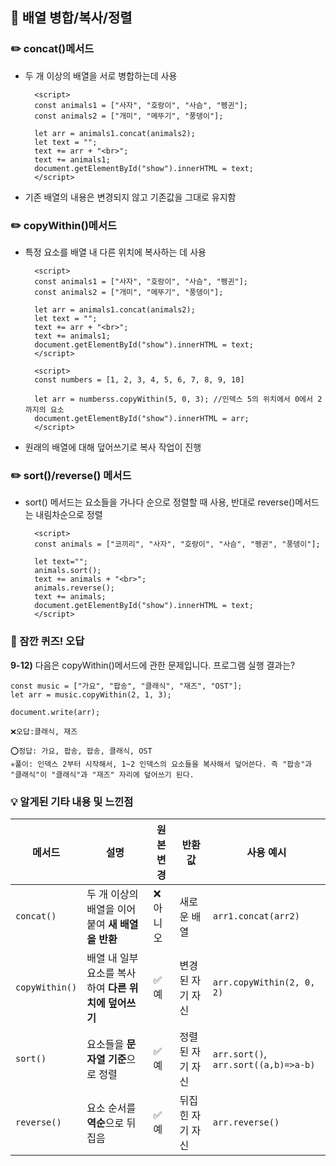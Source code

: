 ## 📖 배열 병합/복사/정렬

### ✏️ concat()메서드

- 두 개 이상의 배열을 서로 병합하는데 사용

        <script>
        const animals1 = ["사자", "호랑이", "사슴", "펭귄"];
        const animals2 = ["개미", "메뚜기", "풍뎅이"];

        let arr = animals1.concat(animals2);
        let text = "";
        text += arr + "<br>";
        text += animals1;
        document.getElementById("show").innerHTML = text;
        </script>

- 기존 배열의 내용은 변경되지 않고 기존값을 그대로 유지함

### ✏️ copyWithin()메서드

- 특정 요소를 배열 내 다른 위치에 복사하는 데 사용

        <script>
        const animals1 = ["사자", "호랑이", "사슴", "펭귄"];
        const animals2 = ["개미", "메뚜기", "풍뎅이"];

        let arr = animals1.concat(animals2);
        let text = "";
        text += arr + "<br>";
        text += animals1;
        document.getElementById("show").innerHTML = text;
        </script>

        <script>
        const numbers = [1, 2, 3, 4, 5, 6, 7, 8, 9, 10]

        let arr = numberss.copyWithin(5, 0, 3); //인덱스 5의 위치에서 0에서 2까지의 요소
        document.getElementById("show").innerHTML = arr;
        </script>

- 원래의 배열에 대해 덮어쓰기로 복사 작업이 진행

### ✏️ sort()/reverse() 메서드

- sort() 메서드는 요소들을 가나다 순으로 정렬할 때 사용, 반대로 reverse()메서드는 내림차순으로 정렬

        <script>
        const animals = ["코끼리", "사자", "호랑이", "사슴", "펭귄", "풍뎅이"];

        let text="";
        animals.sort();
        text += animals + "<br>";
        animals.reverse();
        text += animals;
        document.getElementById("show").innerHTML = text;
        </script>

### 🚨 잠깐 퀴즈! 오답

<b>9-12)</b> 다음은 copyWithin()메서드에 관한 문제입니다. 프로그램 실행 결과는?

    const music = ["가요", "팝송", "클래식", "재즈", "OST"];
    let arr = music.copyWithin(2, 1, 3);

    document.write(arr);

    ❌오답:클래식, 재즈

    ⭕️정답: 가요, 팝송, 팝송, 클래식, OST
    ✳️풀이: 인덱스 2부터 시작해서, 1~2 인덱스의 요소들을 복사해서 덮어쓴다. 즉 "팝송"과 "클래식"이 "클래식"과 "재즈" 자리에 덮어쓰기 된다.

### 💡 알게된 기타 내용 및 느낀점

| 메서드         | 설명                                                  | 원본 변경 | 반환값           | 사용 예시                            |
| -------------- | ----------------------------------------------------- | --------- | ---------------- | ------------------------------------ |
| `concat()`     | 두 개 이상의 배열을 이어 붙여 **새 배열을 반환**      | ❌ 아니오 | 새로운 배열      | `arr1.concat(arr2)`                  |
| `copyWithin()` | 배열 내 일부 요소를 복사하여 **다른 위치에 덮어쓰기** | ✅ 예     | 변경된 자기 자신 | `arr.copyWithin(2, 0, 2)`            |
| `sort()`       | 요소들을 **문자열 기준**으로 정렬                     | ✅ 예     | 정렬된 자기 자신 | `arr.sort()`, `arr.sort((a,b)=>a-b)` |
| `reverse()`    | 요소 순서를 **역순**으로 뒤집음                       | ✅ 예     | 뒤집힌 자기 자신 | `arr.reverse()`                      |
